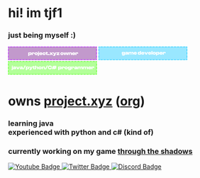 # hi! im tjf1
### just being myself :)
![pxyzowner](pxyzowner.png)
![pxyzowner](dev.png)
![pxyzowner](prog.png)
# owns [project.xyz](https://projectxyz.dev) ([org](https://github.com/projectxyz-dev))
### learning java<br>experienced with python and c# (kind of)<br>
### currently working on my game [through the shadows](https://tts.projectxyz.dev)






  <a href="https://youtube.com/@tjf1dev">
    <img src="https://img.shields.io/badge/YouTube-red?style=for-the-badge&logo=youtube&logoColor=white" alt="Youtube Badge"/>
  </a>
  <a href="https://x.com/@tjf1dev_">
    <img src="https://img.shields.io/badge/Twitter-blue?style=for-the-badge&logo=twitter&logoColor=white" alt="Twitter Badge"/>
  </a>
  <a href="https://discord.gg/eUXvb69YRr">
    <img src="https://img.shields.io/badge/Discord-blurple?style=for-the-badge&logo=discord&logoColor=white" alt="Discord Badge"/>
  </a>
</div>
<!--
**tjf1dev/tjf1dev** is a ✨ _special_ ✨ repository because its `README.md` (this file) appears on your GitHub profile.

Here are some ideas to get you started:

- 🔭 I’m currently working on ...
- 🌱 I’m currently learning ...
- 👯 I’m looking to collaborate on ...
- 🤔 I’m looking for help with ...
- 💬 Ask me about ...
- 📫 How to reach me: ...
- 😄 Pronouns: ...
- ⚡ Fun fact: ...
-->
